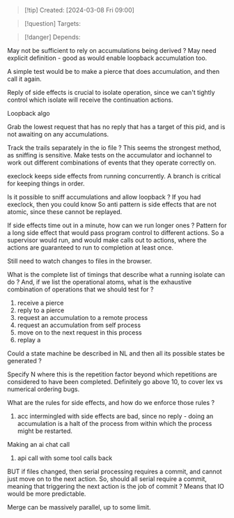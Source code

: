 
>[!tip] Created: [2024-03-08 Fri 09:00]

>[!question] Targets: 

>[!danger] Depends: 

May not be sufficient to rely on accumulations being derived ?
May need explicit definition - good as would enable loopback accumulation too.

A simple test would be to make a pierce that does accumulation, and then call it again.

Reply of side effects is crucial to isolate operation, since we can't tightly control which isolate will receive the continuation actions.

Loopback algo

Grab the lowest request that has no reply that has a target of this pid, and is not awaiting on any accumulations.

Track the trails separately in the io file ?
This seems the strongest method, as sniffing is sensitive.
Make tests on the accumulator and iochannel to work out different combinations of events that they operate correctly on.

execlock keeps side effects from running concurrently.
A branch is critical for keeping things in order.

Is it possible to sniff accumulations and allow loopback ?
If you had execlock, then you could know 
So anti pattern is side effects that are not atomic, since these cannot be replayed.

If side effects time out in a minute, how can we run longer ones ?
Pattern for a long side effect that would pass program control to different actions.
So a supervisor would run, and would make calls out to actions, where the actions are guaranteed to run to completion at least once.

Still need to watch changes to files in the browser.

What is the complete list of timings that describe what a running isolate can do ?
And, if we list the operational atoms, what is the exhaustive combination of operations that we should test for ?
1. receive a pierce
2. reply to a pierce
3. request an accumulation to a remote process
4. request an accumulation from self process
5. move on to the next request in this process
6. replay a

Could a state machine be described in NL and then all its possible states be generated ?

Specify N where this is the repetition factor beyond which repetitions are considered to have been completed.  Definitely go above 10, to cover lex vs numerical ordering bugs.

What are the rules for side effects, and how do we enforce those rules ?
1. acc intermingled with side effects are bad, since no reply - doing an accumulation is a halt of the process from within which the process might be restarted.

Making an ai chat call
1. api call with some tool calls back

BUT if files changed, then serial processing requires a commit, and cannot just move on to the next action.  So, should all serial require a commit, meaning that triggering the next action is the job of commit ?  Means that IO would be more predictable.

Merge can be massively parallel, up to some limit.